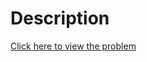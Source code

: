 # Description
[Click here to view the problem](https://www.hackerrank.com/challenges/climbing-the-leaderboard/problem)
